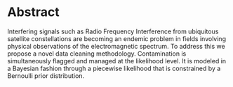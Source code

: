 # Abstract
Interfering signals such as Radio Frequency Interference from ubiquitous satellite constellations are becoming an endemic problem in fields involving physical observations of the electromagnetic spectrum. To address this we propose a novel data cleaning methodology. Contamination is simultaneously flagged and managed at the likelihood level. It is modeled in a Bayesian fashion through a piecewise likelihood that is constrained by a Bernoulli prior distribution. 
